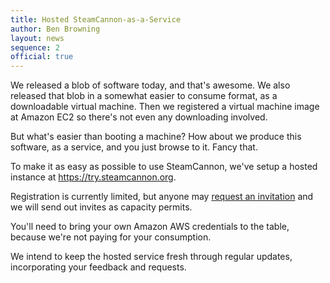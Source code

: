```yaml
---
title: Hosted SteamCannon-as-a-Service
author: Ben Browning
layout: news
sequence: 2
official: true
---
```


We released a blob of software today, and that's awesome.  We also
released that blob in a somewhat easier to consume format, as
a downloadable virtual machine.  Then we registered a virtual
machine image at Amazon EC2 so there's not even any downloading
involved.

But what's easier than booting a machine?  How about we produce this 
software, as a service, and you just browse to it.  Fancy that.

To make it as easy as possible to use SteamCannon, we've setup a
hosted instance at <https://try.steamcannon.org>. 

Registration is currently limited, but anyone may [request an
invitation][invitation] and we will send out invites as capacity
permits.

You'll need to bring your own Amazon AWS credentials to the
table, because we're not paying for your consumption.

We intend to keep the hosted service fresh through regular
updates, incorporating your feedback and requests.

[invitation]: https://try.steamcannon.org/account_requests/new
